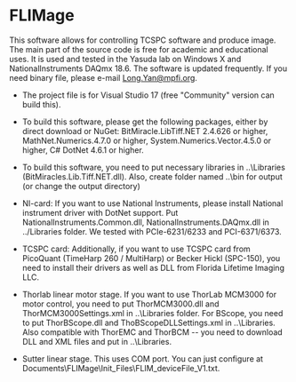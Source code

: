 # FLIMage
This software allows for controlling TCSPC software and produce image. The main part of the source code is free for academic and educational uses. It is used and tested in the Yasuda lab on Windows X and NationalInstruments DAQmx 18.6. The software is updated frequently. If you need binary file, please e-mail Long.Yan@mpfi.org.

* The project file is for Visual Studio 17 (free "Community" version can build this).

* To build this software, please get the following packages, either by direct download or NuGet: BitMiracle.LibTiff.NET 2.4.626 or higher, MathNet.Numerics.4.7.0 or higher, System.Numerics.Vector.4.5.0 or higher, C# DotNet 4.6.1 or higher.

* To build this software, you need to put necessary libraries in 
..\Libraries (BitMiracles.Lib.Tiff.NET.dll). Also, create folder named ..\bin for output (or change the output directory)

* NI-card: If you want to use National Instruments, please install National instrument driver with DotNet support. Put NationalInstruments.Common.dll, NationalInstruments.DAQmx.dll in ../Libraries folder. We tested with PCIe-6231/6233 and PCI-6371/6373.

* TCSPC card: Additionally, if you want to use TCSPC card from PicoQuant (TimeHarp 260 / MultiHarp) or Becker Hickl (SPC-150), you need to install their drivers as well as DLL from Florida Lifetime Imaging LLC.

* Thorlab linear motor stage.
If you want to use ThorLab MCM3000 for motor control, you need to put ThorMCM3000.dll and ThorMCM3000Settings.xml in ..\Libraries folder. For BScope, you need to put ThorBScope.dll and ThoBScopeDLLSettings.xml in ..\Libraries. Also compatible with ThorEMC and ThorBCM -- you need to download DLL and XML files and put in ..\Libraries.

* Sutter linear stage.
This uses COM port. You can just configure at Documents\FLIMage\Init_Files\FLIM_deviceFile_V1.txt.

